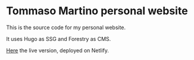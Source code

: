 # Tommaso Martino personal website

This is the source code for my personal website.

It uses Hugo as SSG and Forestry as CMS.

[Here](https://mighty-mango.netlify.app) the live version, deployed on Netlify.
